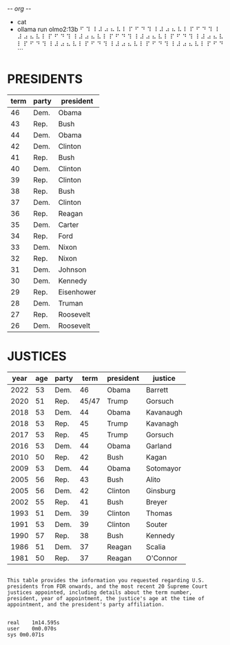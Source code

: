 -*- org -*-

+ cat
+ ollama run olmo2:13b
⠋ ⠹ ⠸ ⠼ ⠴ ⠦ ⠧ ⠇ ⠏ ⠋ ⠙ ⠹ ⠸ ⠼ ⠴ ⠦ ⠧ ⠇ ⠏ ⠋ ⠙ ⠹ ⠸ ⠼ ⠴ ⠦ ⠧ ⠇ ⠏ ⠋ ⠙ ⠹ ⠸ ⠼ ⠴ ⠦ ⠧ ⠇ ⠏ ⠋ ⠙ ⠹ ⠸ ⠼ ⠴ ⠦ ⠧ ⠇ ⠏ ⠋ ⠙ ⠹ ⠸ ⠼ ⠴ ⠦ ⠧ ⠇ ⠏ ⠋ ⠙ ⠹ ⠸ ⠼ ⠴ ⠦ ⠧ ⠇ ⠏ ⠋ ⠙ ⠹ ⠸ ⠼ ⠴ ⠦ ⠧ ⠇ ⠏ ⠋ ⠙ ⠹ ⠸ ⠼ ⠴ ⠦ ⠧ ⠇ ⠏ ⠋ ⠙ ```
# PRESIDENTS

| term | party | president |
|------|-------|-----------|
| 46   | Dem.  | Obama     |
| 43   | Rep.  | Bush      |
| 44   | Dem.  | Obama     |
| 42   | Dem.  | Clinton   |
| 41   | Rep.  | Bush      |
| 40   | Dem.  | Clinton   |
| 39   | Rep.  | Clinton   |
| 38   | Rep.  | Bush      |
| 37   | Dem.  | Clinton   |
| 36   | Rep.  | Reagan    |
| 35   | Dem.  | Carter    |
| 34   | Rep.  | Ford      |
| 33   | Dem.  | Nixon     |
| 32   | Rep.  | Nixon     |
| 31   | Dem.  | Johnson   |
| 30   | Dem.  | Kennedy   |
| 29   | Rep.  | Eisenhower|
| 28   | Dem.  | Truman    |
| 27   | Rep.  | Roosevelt|
| 26   | Dem.  | Roosevelt|

# JUSTICES

| year | age | party | term | president | justice |
|------|-----|-------|------|-----------|----------|
| 2022 | 53  | Dem.  | 46   | Obama     | Barrett   |
| 2020 | 51  | Rep.  | 45/47| Trump     | Gorsuch  |
| 2018 | 53  | Dem.  | 44   | Obama     | Kavanaugh|
| 2018 | 53  | Rep.  | 45   | Trump     | Kavanagh |
| 2017 | 53  | Rep.  | 45   | Trump     | Gorsuch  |
| 2016 | 53  | Dem.  | 44   | Obama     | Garland  |
| 2010 | 50  | Rep.  | 42   | Bush      | Kagan    |
| 2009 | 53  | Dem.  | 44   | Obama     | Sotomayor|
| 2005 | 56  | Rep.  | 43   | Bush      | Alito    |
| 2005 | 56  | Dem.  | 42   | Clinton   | Ginsburg |
| 2002 | 55  | Rep.  | 41   | Bush      | Breyer   |
| 1993 | 51  | Dem.  | 39   | Clinton   | Thomas   |
| 1991 | 53  | Dem.  | 39   | Clinton   | Souter   |
| 1990 | 57  | Rep.  | 38   | Bush      | Kennedy  |
| 1986 | 51  | Dem.  | 37   | Reagan    | Scalia   |
| 1981 | 50  | Rep.  | 37   | Reagan    | O'Connor |
```

This table provides the information you requested regarding U.S. presidents from FDR onwards, and the most recent 20 Supreme Court justices appointed, including details about the term number, president, year of appointment, the justice's age at the time of appointment, and the president's party affiliation.


real	1m14.595s
user	0m0.070s
sys	0m0.071s
